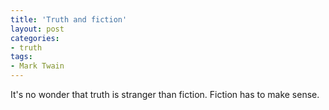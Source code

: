 ```yaml
---
title: 'Truth and fiction'
layout: post
categories:
- truth
tags:
- Mark Twain
---
```


It's no wonder that truth is stranger than fiction. Fiction has to make sense.
